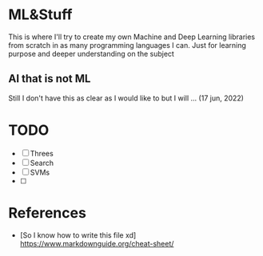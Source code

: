 # ML&Stuff

This is where I'll try to create my own Machine and Deep Learning libraries from scratch in as many programming languages I can. Just for learning purpose and deeper understanding on the subject 

## AI that is not ML

Still I don't have this as clear as I would like to but I will ... (17 jun, 2022)


# TODO
- [ ] Threes 
- [ ] Search
- [ ] SVMs
- [ ] 

# References 
- [So I know how to write this file xd] https://www.markdownguide.org/cheat-sheet/